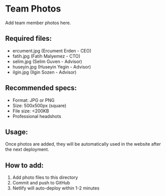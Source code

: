 # Team Photos

Add team member photos here.

## Required files:
- ercument.jpg (Ercument Erden - CEO)
- fatih.jpg (Fatih Malyemez - CTO)
- selim.jpg (Selim Guven - Advisor)
- huseyin.jpg (Huseyin Yegin - Advisor)
- ilgin.jpg (Ilgin Sozen - Advisor)

## Recommended specs:
- Format: JPG or PNG
- Size: 500x500px (square)
- File size: <200KB
- Professional headshots

## Usage:
Once photos are added, they will be automatically used in the website after the next deployment.

## How to add:
1. Add photo files to this directory
2. Commit and push to GitHub
3. Netlify will auto-deploy within 1-2 minutes
